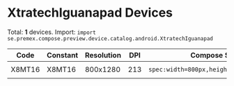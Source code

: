 # XtratechIguanapad Devices

Total: **1** devices. Import: `import se.premex.compose.preview.device.catalog.android.XtratechIguanapad`

| Code | Constant | Resolution | DPI | Compose Spec | Preview Usage |
|------|----------|------------|-----|-------------|---------------|
| X8MT16 | X8MT16 | 800x1280 | 213 | `spec:width=800px,height=1280px,dpi=213` | `@Preview(device = XtratechIguanapad.X8MT16)` |

<!-- Generated automatically. Do not edit manually. -->
